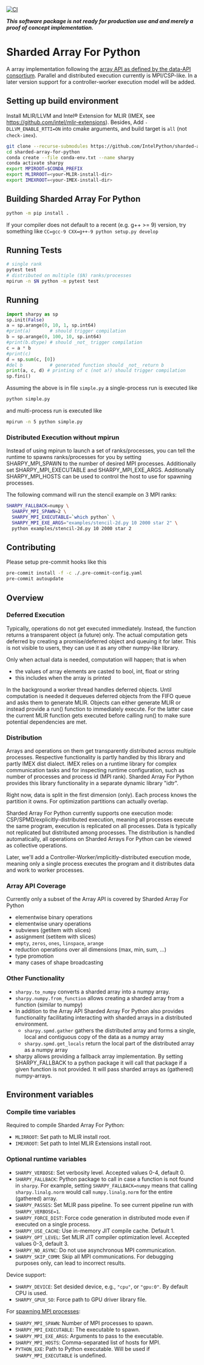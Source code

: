 [![CI](https://github.com/IntelPython/sharded-array-for-python/actions/workflows/ci.yml/badge.svg?event=push)](https://github.com/IntelPython/sharded-array-for-python/actions/workflows/ci.yml)

***This software package is not ready for production use and and merely a proof of concept implementation.***

# Sharded Array For Python

A array implementation following the [array API as defined by the data-API consortium](https://data-apis.org/array-api/latest/index.html).
Parallel and distributed execution currently is MPI/CSP-like. In a later version support for a controller-worker execution model will be added.

## Setting up build environment

Install MLIR/LLVM and Intel® Extension for MLIR (IMEX, see https://github.com/intel/mlir-extensions). Besides, Add `-DLLVM_ENABLE_RTTI=ON` into cmake arguments, and build target is `all` (not `check-imex`).

```bash
git clone --recurse-submodules https://github.com/IntelPython/sharded-array-for-python
cd sharded-array-for-python
conda create --file conda-env.txt --name sharpy
conda activate sharpy
export MPIROOT=$CONDA_PREFIX
export MLIRROOT=<your-MLIR-install-dir>
export IMEXROOT=<your-IMEX-install-dir>
```

## Building Sharded Array For Python

```bash
python -m pip install .
```

If your compiler does not default to a recent (e.g. g++ >= 9) version, try something like `CC=gcc-9 CXX=g++-9 python setup.py develop`

## Running Tests

```bash
# single rank
pytest test
# distributed on multiple ($N) ranks/processes
mpirun -n $N python -m pytest test
```

## Running

```python
import sharpy as sp
sp.init(False)
a = sp.arange(0, 10, 1, sp.int64)
#print(a)       # should trigger compilation
b = sp.arange(0, 100, 10, sp.int64)
#print(b.dtype) # should _not_ trigger compilation
c = a * b
#print(c)
d = sp.sum(c, [0])
#del b          # generated function should _not_ return b
print(a, c, d) # printing of c (not a!) should trigger compilation
sp.fini()
```

Assuming the above is in file `simple.py` a single-process run is executed like

```bash
python simple.py
```

and multi-process run is executed like

```bash
mpirun -n 5 python simple.py
```

### Distributed Execution without mpirun

Instead of using mpirun to launch a set of ranks/processes, you can tell the runtime to
spawns ranks/processes for you by setting SHARPY_MPI_SPAWN to the number of desired MPI processes.
Additionally set SHARPY_MPI_EXECUTABLE and SHARPY_MPI_EXE_ARGS.
Additionally SHARPY_MPI_HOSTS can be used to control the host to use for spawning processes.

The following command will run the stencil example on 3 MPI ranks:

```bash
SHARPY_FALLBACK=numpy \
  SHARPY_MPI_SPAWN=2 \
  SHARPY_MPI_EXECUTABLE=`which python` \
  SHARPY_MPI_EXE_ARGS="examples/stencil-2d.py 10 2000 star 2" \
  python examples/stencil-2d.py 10 2000 star 2
```

## Contributing

Please setup pre-commit hooks like this

```bash
pre-commit install -f -c ./.pre-commit-config.yaml
pre-commit autoupdate
```

## Overview

### Deferred Execution

Typically, operations do not get executed immediately. Instead, the function returns a transparent object (a future) only.
The actual computation gets deferred by creating a promise/deferred object and queuing it for later. This is not visible to users, they can use it as any other numpy-like library.

Only when actual data is needed, computation will happen; that is when

- the values of array elements are casted to bool, int, float or string
- this includes when the array is printed

In the background a worker thread handles deferred objects. Until computation is needed it dequeues deferred objects from the FIFO queue and asks them to generate MLIR. Objects can either generate MLIR or instead provide a run() function to immediately execute. For the latter case the current MLIR function gets executed before calling run() to make sure potential dependencies are met.

### Distribution

Arrays and operations on them get transparently distributed across multiple processes. Respective functionality is partly handled by this library and partly IMEX dist dialect.
IMEX relies on a runtime library for complex communication tasks and for inspecting runtime configuration, such as number of processes and process id (MPI rank).
Sharded Array For Python provides this library functionality in a separate dynamic library "idtr".

Right now, data is split in the first dimension (only). Each process knows the partition it owns. For optimization partitions can actually overlap.

Sharded Array For Python currently supports one execution mode: CSP/SPMD/explicitly-distributed execution, meaning all processes execute the same program, execution is replicated on all processes. Data is typically not replicated but distributed among processes. The distribution is handled automatically, all operations on Sharded Arrays For Python can be viewed as collective operations.

Later, we'll add a Controller-Worker/implicitly-distributed execution mode, meaning only a single process executes the program and it distributes data and work to worker processes.

### Array API Coverage

Currently only a subset of the Array API is covered by Sharded Array For Python

- elementwise binary operations
- elementwise unary operations
- subviews (getitem with slices)
- assignment (setitem with slices)
- `empty`, `zeros`, `ones`, `linspace`, `arange`
- reduction operations over all dimensions (max, min, sum, ...)
- type promotion
- many cases of shape broadcasting

### Other Functionality

- `sharpy.to_numpy` converts a sharded array into a numpy array.
- `sharpy.numpy.from_function` allows creating a sharded array from a function (similar to numpy)
- In addition to the Array API Sharded Array For Python also provides functionality facilitating interacting with sharded arrays in a distributed environment.
  - `sharpy.spmd.gather` gathers the distributed array and forms a single, local and contiguous copy of the data as a numpy array
  - `sharpy.spmd.get_locals` return the local part of the distributed array as a numpy array
- sharpy allows providing a fallback array implementation. By setting SHARPY_FALLBACK to a python package it will call that package if a given function is not provided. It will pass sharded arrays as (gathered) numpy-arrays.

## Environment variables

### Compile time variables

Required to compile Sharded Array For Python:

- `MLIRROOT`: Set path to MLIR install root.
- `IMEXROOT`: Set path to Intel MLIR Extensions install root.

### Optional runtime variables

- `SHARPY_VERBOSE`: Set verbosity level. Accepted values 0-4, default 0.
- `SHARPY_FALLBACK`: Python package to call in case a function is not found in `sharpy`. For example, setting `SHARPY_FALLBACK=numpy` means that calling `sharpy.linalg.norm` would call `numpy.linalg.norm` for the entire (gathered) array.
- `SHARPY_PASSES`: Set MLIR pass pipeline. To see current pipeline run with `SHARPY_VERBOSE=1`.
- `SHARPY_FORCE_DIST`: Force code generation in distributed mode even if executed on a single process.
- `SHARPY_USE_CACHE`: Use in-memory JIT compile cache. Default 1.
- `SHARPY_OPT_LEVEL`: Set MLIR JIT compiler optimization level. Accepted values 0-3, default 3.
- `SHARPY_NO_ASYNC`: Do not use asynchronous MPI communication.
- `SHARPY_SKIP_COMM`: Skip all MPI communications. For debugging purposes only, can lead to incorrect results.

Device support:

- `SHARPY_DEVICE`: Set desided device, e.g., `"cpu"`, or `"gpu:0"`. By default CPU is used.
- `SHARPY_GPUX_SO`: Force path to GPU driver library file.

For [spawning MPI processes](#distributed-execution-without-mpirun):

- `SHARPY_MPI_SPAWN`: Number of MPI processes to spawn.
- `SHARPY_MPI_EXECUTABLE`: The executable to spawn.
- `SHARPY_MPI_EXE_ARGS`: Arguments to pass to the executable.
- `SHARPY_MPI_HOSTS`: Comma-separated list of hosts for MPI.
- `PYTHON_EXE`: Path to Python executable. Will be used if `SHARPY_MPI_EXECUTABLE` is undefined.
